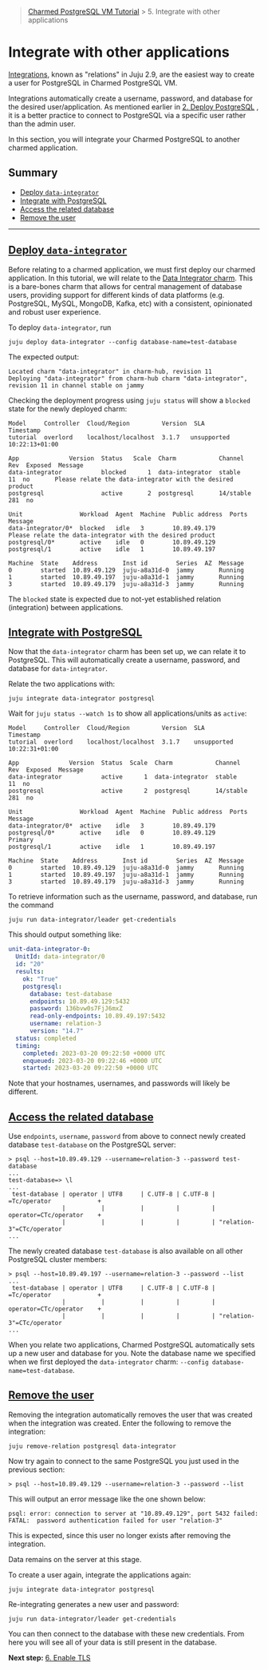 >[Charmed PostgreSQL VM Tutorial](https://discourse.charmhub.io/t/9707) > 5. Integrate with other applications

# Integrate with other applications

[Integrations](https://juju.is/docs/sdk/integration), known as "relations" in Juju 2.9, are the easiest way to create a user for PostgreSQL in Charmed PostgreSQL VM. 

Integrations automatically create a username, password, and database for the desired user/application. As mentioned earlier in [2. Deploy PostgreSQL](/t/9697) , it is a better practice to connect to PostgreSQL via a specific user rather than the admin user.

In this section, you will integrate your Charmed PostgreSQL to another charmed application.

## Summary
- [Deploy `data-integrator`](#heading--deploy-data-integrator)
- [Integrate with PostgreSQL](#heading--integrate-with-postgresq)
- [Access the related database](#heading--access-related-database)
- [Remove the user](#heading--remove-user)
---

<a href="#heading--deploy-data-integrator"><h2 id="heading--deploy-data-integrator"> Deploy <code>data-integrator</code> </h2></a>

Before relating to a charmed application, we must first deploy our charmed application. In this tutorial, we will relate to the [Data Integrator charm](https://charmhub.io/data-integrator). This is a bare-bones charm that allows for central management of database users, providing support for different kinds of data platforms (e.g. PostgreSQL, MySQL, MongoDB, Kafka, etc) with a consistent, opinionated and robust user experience. 

To deploy `data-integrator`, run

```shell
juju deploy data-integrator --config database-name=test-database
```
The expected output:
```
Located charm "data-integrator" in charm-hub, revision 11
Deploying "data-integrator" from charm-hub charm "data-integrator", revision 11 in channel stable on jammy
```

Checking the deployment progress using `juju status` will show a `blocked` state for the newly deployed charm:
```
Model     Controller  Cloud/Region         Version  SLA          Timestamp
tutorial  overlord    localhost/localhost  3.1.7   unsupported  10:22:13+01:00

App              Version  Status   Scale  Charm            Channel    Rev  Exposed  Message
data-integrator           blocked      1  data-integrator  stable      11  no       Please relate the data-integrator with the desired product
postgresql                active       2  postgresql       14/stable  281  no       

Unit                Workload  Agent  Machine  Public address  Ports  Message
data-integrator/0*  blocked   idle   3        10.89.49.179           Please relate the data-integrator with the desired product
postgresql/0*       active    idle   0        10.89.49.129           
postgresql/1        active    idle   1        10.89.49.197           

Machine  State    Address       Inst id        Series  AZ  Message
0        started  10.89.49.129  juju-a8a31d-0  jammy       Running
1        started  10.89.49.197  juju-a8a31d-1  jammy       Running
3        started  10.89.49.179  juju-a8a31d-3  jammy       Running
```
The `blocked` state is expected due to not-yet established relation (integration) between applications.

<a href="#heading--integrate-with-postgresql"><h2 id="heading--integrate-with-postgresql"> Integrate with PostgreSQL </h2></a>

Now that the `data-integrator` charm has been set up, we can relate it to PostgreSQL. This will automatically create a username, password, and database for `data-integrator`.

Relate the two applications with:
```shell
juju integrate data-integrator postgresql
```
Wait for `juju status --watch 1s` to show all applications/units as `active`:
```
Model     Controller  Cloud/Region         Version  SLA          Timestamp
tutorial  overlord    localhost/localhost  3.1.7    unsupported  10:22:31+01:00

App              Version  Status  Scale  Charm            Channel    Rev  Exposed  Message
data-integrator           active      1  data-integrator  stable      11  no       
postgresql                active      2  postgresql       14/stable  281  no       

Unit                Workload  Agent  Machine  Public address  Ports  Message
data-integrator/0*  active    idle   3        10.89.49.179           
postgresql/0*       active    idle   0        10.89.49.129           Primary
postgresql/1        active    idle   1        10.89.49.197           

Machine  State    Address       Inst id        Series  AZ  Message
0        started  10.89.49.129  juju-a8a31d-0  jammy       Running
1        started  10.89.49.197  juju-a8a31d-1  jammy       Running
3        started  10.89.49.179  juju-a8a31d-3  jammy       Running
```

To retrieve information such as the username, password, and database, run the command
```shell
juju run data-integrator/leader get-credentials
```
This should output something like:
```yaml
unit-data-integrator-0:
  UnitId: data-integrator/0
  id: "20"
  results:
    ok: "True"
    postgresql:
      database: test-database
      endpoints: 10.89.49.129:5432
      password: 136bvw0s7FjJ6mxZ
      read-only-endpoints: 10.89.49.197:5432
      username: relation-3
      version: "14.7"
  status: completed
  timing:
    completed: 2023-03-20 09:22:50 +0000 UTC
    enqueued: 2023-03-20 09:22:46 +0000 UTC
    started: 2023-03-20 09:22:50 +0000 UTC
```
Note that your hostnames, usernames, and passwords will likely be different.

<a href="#heading--access-related-database"><h2 id="heading--access-related-database"> Access the related database </h2></a>

Use `endpoints`, `username`, `password` from above to connect newly created database `test-database` on the PostgreSQL server:
```shell
> psql --host=10.89.49.129 --username=relation-3 --password test-database
...
test-database=> \l
...
 test-database | operator | UTF8     | C.UTF-8 | C.UTF-8 | =Tc/operator             +
               |          |          |         |         | operator=CTc/operator    +
               |          |          |         |         | "relation-3"=CTc/operator
...
```

The newly created database `test-database` is also available on all other PostgreSQL cluster members:
```shell
> psql --host=10.89.49.197 --username=relation-3 --password --list
...
 test-database | operator | UTF8     | C.UTF-8 | C.UTF-8 | =Tc/operator             +
               |          |          |         |         | operator=CTc/operator    +
               |          |          |         |         | "relation-3"=CTc/operator
...
```

When you relate two applications, Charmed PostgreSQL automatically sets up a new user and database for you.
Note the database name we specified when we first deployed the `data-integrator` charm: `--config database-name=test-database`.

<a href="#heading--remove-user"><h2 id="heading--remove-user"> Remove the user </h2></a>

Removing the integration automatically removes the user that was created when the integration was created. Enter the following to remove the integration:
```shell
juju remove-relation postgresql data-integrator
```

Now try again to connect to the same PostgreSQL you just used in the previous section:

```shell
> psql --host=10.89.49.129 --username=relation-3 --password --list
```

This will output an error message like the one shown below:
```
psql: error: connection to server at "10.89.49.129", port 5432 failed: FATAL:  password authentication failed for user "relation-3"
```
This is expected, since this user no longer exists after removing the integration.

Data remains on the server at this stage.

To create a user again, integrate the applications again:
```shell
juju integrate data-integrator postgresql
```
Re-integrating generates a new user and password:
```shell
juju run data-integrator/leader get-credentials
```
You can then connect to the database with these new credentials.
From here you will see all of your data is still present in the database.

**Next step:** [6. Enable TLS](/t/9699)